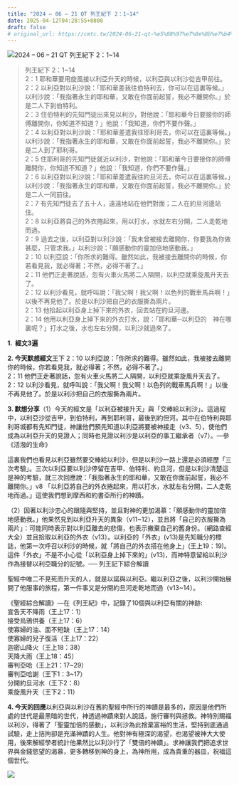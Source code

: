```yaml
---
title: "2024 – 06 – 21 QT 列王紀下 2：1~14"
date: 2025-04-12T04:28:55+0800
draft: false
# original_url: https://cmtc.tw/2024-06-21-qt-%e5%88%97%e7%8e%8b%e7%b4%80%e4%b8%8b-2%ef%bc%9a114
---
```


![2024 – 06 – 21 QT 列王紀下 2：1\~14](/images/qt.jpg  "2024 – 06 – 21 QT 列王紀下 2：1\~14")

> 列王紀下 2：1\~14  
> 2：1 耶和華要用旋風接以利亞升天的時候，以利亞與以利沙從吉甲前往。  
> 2：2 以利亞對以利沙說：「耶和華差我往伯特利去，你可以在這裏等候。」以利沙說：「我指著永生的耶和華，又敢在你面前起誓，我必不離開你。」於是二人下到伯特利。  
> 2：3 住伯特利的先知門徒出來見以利沙，對他說：「耶和華今日要接你的師傅離開你，你知道不知道？」他說：「我知道，你們不要作聲。」  
> 2：4 以利亞對以利沙說：「耶和華差遣我往耶利哥去，你可以在這裏等候。」以利沙說：「我指著永生的耶和華，又敢在你面前起誓，我必不離開你。」於是二人到了耶利哥。  
> 2：5 住耶利哥的先知門徒就近以利沙，對他說：「耶和華今日要接你的師傅離開你，你知道不知道？」他說：「我知道，你們不要作聲。」  
> 2：6 以利亞對以利沙說：「耶和華差遣我往約旦河去，你可以在這裏等候。」以利沙說：「我指著永生的耶和華，又敢在你面前起誓，我必不離開你。」於是二人一同前往。  
> 2：7 有先知門徒去了五十人，遠遠地站在他們對面；二人在約旦河邊站住。  
> 2：8 以利亞將自己的外衣捲起來，用以打水，水就左右分開，二人走乾地而過。  
> 2：9 過去之後，以利亞對以利沙說：「我未曾被接去離開你，你要我為你做甚麼，只管求我。」以利沙說：「願感動你的靈加倍地感動我。」  
> 2：10 以利亞說：「你所求的難得。雖然如此，我被接去離開你的時候，你若看見我，就必得著；不然，必得不著了。」  
> 2：11 他們正走著說話，忽有火車火馬將二人隔開，以利亞就乘旋風升天去了。  
> 2：12 以利沙看見，就呼叫說：「我父啊！我父啊！以色列的戰車馬兵啊！」以後不再見他了。於是以利沙把自己的衣服撕為兩片。  
> 2：13 他拾起以利亞身上掉下來的外衣，回去站在約旦河邊。  
> 2：14 他用以利亞身上掉下來的外衣打水，說：「耶和華─以利亞的　神在哪裏呢？」打水之後，水也左右分開，以利沙就過來了。

**1.  經文3遍**

**2. 今天默想經文**王下 2：10 以利亞說：「你所求的難得。雖然如此，我被接去離開你的時候，你若看見我，就必得著；不然，必得不著了。」  
2：11 他們正走著說話，忽有火車火馬將二人隔開，以利亞就乘旋風升天去了。  
2：12 以利沙看見，就呼叫說：「我父啊！我父啊！以色列的戰車馬兵啊！」以後不再見他了。於是以利沙把自己的衣服撕為兩片。

**3. 默想分享**（1）今天的經文是「以利亞被接升天」與「交棒給以利沙」。這過程中，以利亞沙從吉甲，到伯特利，再到耶利哥，最後到約但河。其中在伯特利與耶利哥城都有先知門徒，神讓他們預先知道以利亞將要被神接走（v3、5），使他們成為以利亞升天的見證人；同時也見證以利沙是以利亞的事工繼承者（v7）。—參《活潑的生命》

這裏我們也看見以利亞雖然要交棒給以利沙，但是以利沙一路上還是必須經歷「三次考驗」。三次以利亞要以利沙停留在吉甲、伯特利、約旦河，但是以利沙清楚這是神的考驗，就三次回應說：「我指著永生的耶和華，又敢在你面前起誓，我必不離開你。」v8 「以利亞將自己的外衣捲起來，用以打水，水就左右分開，二人走乾地而過。」這使我們想到摩西和約書亞所行的神蹟。

（2）因著以利沙忠心的跟隨與堅持，並且對神的更加渴慕：「願感動你的靈加倍地感動我。」他果然見到以利亞升天的異象（v11\~12），並且將「自己的衣服撕為兩片」：可能同時表示對以利亞離去的悲傷，也表示撇棄自己的舊身份。（網路查經大全）並且拾取以利亞的外衣（v13）。以利亞的「外衣」(v13)是先知職分的標誌，他第一次呼召以利沙的時候，就「將自己的外衣搭在他身上」(王上19：19)。這件「外衣」不是不小心從「以利亞身上掉下來的」(v13)，而神特意留給以利沙作為接替以利亞職分的記號。── 列王記下綜合解讀

聖經中唯二不見死而升天的人，就是以諾與以利亞。繼以利亞之後，以利沙開始展開了他服事的旅程，第一件事又是分開約旦河走乾地而過（v13\~14）。

《聖經綜合解讀》—在《列王紀》中，記錄了10個與以利亞有關的神跡:  
宣告天不降雨（王上17：1）  
接受烏鴉供養（王上17：6）  
使寡婦的油、面不短缺（王上17：14）  
使寡婦的兒子復活（王上17：22）  
迦密山降火（王上18：38）  
天降大雨（王上18：45）  
審判亞哈（王上21：17\~29）  
審判亞哈謝（王下1：3\~17）  
分開約旦河水（王下2：8）  
乘旋風升天（王下2：11）

**4. 今天的回應**以利亞與以利沙在舊約聖經中所行的神蹟是最多的，原因是他們所處的世代是最黑暗的世代，神透過神蹟來對人說話，施行審判與拯救。神特別賜福以利沙，得著了「聖靈加倍的感動」，以利沙為此捨棄富裕的生活，堅持到底通過試驗，走上拮拘卻是充滿神蹟的人生。他對神有極深的渴望，也渴望被神大大使用，後來解經學者統計他果然比以利沙行了「雙倍的神蹟」。求神讓我們把追求世界與金錢慾望的渴慕，更多轉移到神的身上，為神所用，成為貴重的器皿，祝福這個世代。

![](/images/201109sp2-1.jpg)
